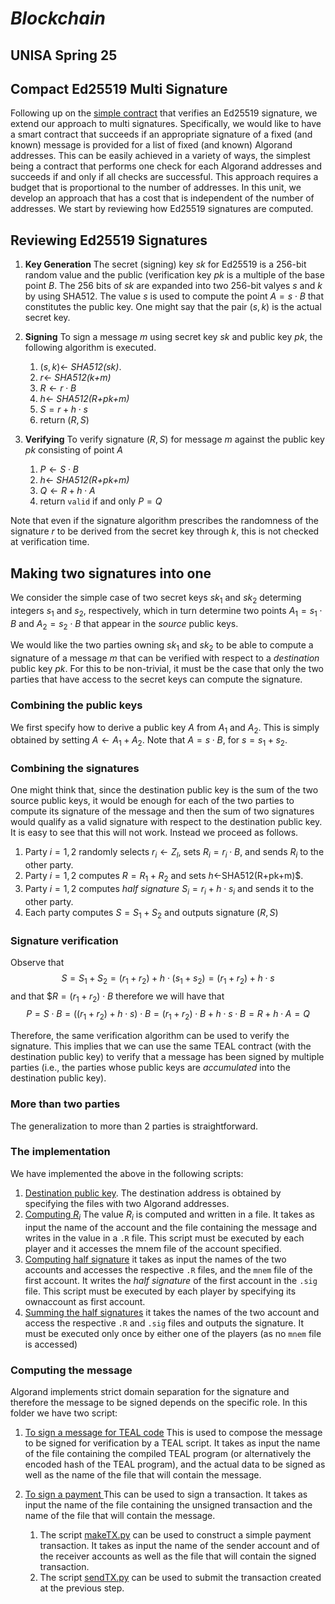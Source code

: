 # *Blockchain*
## UNISA Spring 25 ##

## Compact Ed25519 Multi Signature

Following up on the [simple contract](../TEAL/ed25519.teal) that 
verifies an Ed25519 signature, we extend our approach to multi signatures.
Specifically, we would like to have a smart contract that succeeds if an
appropriate signature of a fixed (and known) message is provided for a
list of fixed (and known) Algorand addresses. 
This can be easily achieved in a variety of ways, the simplest being
a contract that performs one check for each Algorand addresses
and succeeds if and only if all checks are successful.
This approach requires a budget that is proportional to the 
number of addresses. 
In this unit, we develop an approach that has a cost that is independent
of the number of addresses.  We start by reviewing how Ed25519 signatures
are computed.

## Reviewing Ed25519 Signatures

1. **Key Generation**
The secret (signing) key *sk* for Ed25519 is a 256-bit random value 
and the public (verification key *pk* is a multiple of the base point *B*.
The 256 bits of *sk* are expanded into two 256-bit valyes *s* and *k*
by using SHA512. The value *s* is used to compute the point $A=s\cdot B$ that
constitutes the public key.
One might say that the pair $(s,k)$ is the actual secret key.

2. **Signing**
To sign a message *m* using secret key *sk* and public key *pk*,
the following algorithm is executed.
    1. $(s,k)\leftarrow$ *SHA512(sk)*.
    2. $r\leftarrow$ *SHA512(k+m)*
    3. $R\leftarrow r\cdot B$
    4. $h\leftarrow$ *SHA512(R+pk+m)*
    5. $S=r+h\cdot s$
    6. return $(R,S)$

3. **Verifying**
To verify signature $(R,S)$ for message *m* against the public key *pk*
consisting of point $A$
    1. $P\leftarrow S\cdot B$
    2. $h\leftarrow$ *SHA512(R+pk+m)*
    3. $Q\leftarrow R+h\cdot A$
    4. return ``valid`` if and only $P=Q$

Note that even if the signature algorithm prescribes
the randomness of the signature $r$ to be derived
from the secret key through $k$, this is not checked at verification
time. 

## Making two signatures into one

We consider the simple case of two secret keys $sk_1$ and $sk_2$
determing integers $s_1$ and $s_2$, respectively, which in turn
determine two points $A_1=s_1\cdot B$ and $A_2=s_2\cdot B$ that
appear in the *source* public keys.

We would like the two parties owning $sk_1$ and $sk_2$
to be able to compute a signature of a message $m$ that
can be verified with respect to a *destination* public key *pk*.
For this to be non-trivial, it must be the case that only the two
parties that have access to the secret keys can compute the signature.


### Combining the public keys
We first specify how to derive a public key $A$ from $A_1$ and $A_2$.
This is simply obtained by setting $A\leftarrow A_1+A_2$.
Note that $A=s\cdot B$, for $s=s_1+s_2$.

### Combining the signatures
One might think that, since the destination public key is the sum of the 
two source public keys, it would be enough for each of the two parties
to compute its signature of the message and then the sum of two
signatures would qualify as a valid signature with respect to
the destination public key. It is easy to see that this will not work.
Instead we proceed as follows.

1. Party $i=1,2$ randomly selects $r_i\leftarrow Z_l$, sets
$R_i=r_i\cdot B$, and sends $R_i$ to the other party.
2. Party $i=1,2$ computes $R=R_1+R_2$ and sets $h\leftarrow$SHA512(R+pk+m)$.
3. Party $i=1,2$ computes *half signature* $S_i=r_i+h\cdot s_i$ and sends it
        to the other party.
4. Each party computes $S=S_1+S_2$ and outputs signature $(R,S)$

### Signature verification
Observe that 
$$S=S_1+S_2=(r_1+r_2)+h\cdot (s_1+s_2)=(r_1+r_2)+h\cdot s$$
and that
$$R=(r_1+r_2)\cdot B$
therefore we will have that
$$P=S\cdot B=((r_1+r_2)+h\cdot s)\cdot B=(r_1+r_2)\cdot B+h\cdot s\cdot B 
=R+h\cdot A=Q$$

Therefore, the same verification algorithm can be used to verify
the signature. This implies that we can use the same TEAL contract
(with the destination public key) to verify that a message has
been signed by multiple parties (i.e., the parties whose public keys
are *accumulated* into the destination public key).


### More than two parties
The generalization to more than 2 parties is straightforward.

### The implementation
We have implemented the above in the following scripts:

1. [Destination public key](00-makePKa.py).
    The destination address is obtained by specifying the files with 
    two Algorand addresses.
2. [Computing $R_i$](02-writeRa.py) The value $R_i$ is computed and written in a file. It takes as input the name of the account and the file containing the message and writes in the value in a ``.R`` file. 
This script must be executed by each player and it accesses the mnem file 
of the account specified.
3. [Computing half signature](03-signa.py) it takes as input the names of
the two accounts and accesses the respective ``.R`` files,
and the ``mnem`` file of the first account. 
It writes the *half signature* of the first account in the ``.sig`` file.
This script must be executed by each player by specifying its ownaccount as first account.
4. [Summing the half signatures](04-suma.py) it takes the names of the two account and access the respective ``.R`` and ``.sig`` files 
and outputs the signature. It must be executed only once by either one of the players (as no ``mnem`` file is accessed) 

### Computing the message
Algorand implements strict domain separation for the signature and therefore
the message to be signed depends on the specific role. In this folder we
have two script:
1. [To sign a message for TEAL code](01-makeMSGTeal.py)
This is used to compose the message to be signed for verification by a TEAL script. 
It takes as input the name of the file containing the compiled TEAL program 
(or alternatively the encoded hash of the TEAL program),
and the actual data to be signed as well 
as the name of the file that will contain the message. 
2. [To sign a payment ](01-makeMSGTx.py)
This can be used to sign a transaction. 
It takes as input the name of the file containing the unsigned transaction
and the name of the file that will contain the message. 

    1.  The script [makeTX.py](makeTX.py) can be used to construct 
        a simple payment transaction. 
        It takes as input the name of the sender account 
        and of the receiver accounts as well as the file that will contain the signed transaction.
    2.  The script [sendTX.py](sendTX.py) can be used to submit the 
        transaction created at the previous step.

